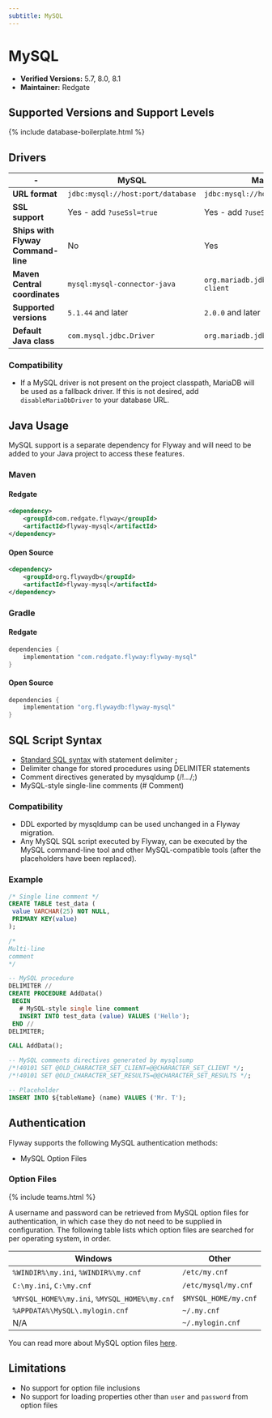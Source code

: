```yaml
---
subtitle: MySQL
---
```

# MySQL

 - **Verified Versions:** 5.7, 8.0, 8.1
 - **Maintainer:** Redgate

## Supported Versions and Support Levels

{% include database-boilerplate.html %}

## Drivers

| -                                  | MySQL                             | MariaDB                                |
|------------------------------------|-----------------------------------|----------------------------------------|
| **URL format**                     | `jdbc:mysql://host:port/database` | `jdbc:mysql://host:port/database`      |
| **SSL support**                    | Yes - add `?useSsl=true`          | Yes - add `?useSsl=true`               |
| **Ships with Flyway Command-line** | No                                | Yes                                    |
| **Maven Central coordinates**      | `mysql:mysql-connector-java`      | `org.mariadb.jdbc:mariadb-java-client` |
| **Supported versions**             | `5.1.44` and later                | `2.0.0` and later                      |
| **Default Java class**             | `com.mysql.jdbc.Driver`           | `org.mariadb.jdbc.Driver`              |

### Compatibility

- If a MySQL driver is not present on the project classpath, MariaDB will be used as a fallback driver. If this is not desired, add `disableMariaDbDriver` to your database URL.

## Java Usage
MySQL support is a separate dependency for Flyway and will need to be added to your Java project to access these features.

### Maven
#### Redgate
```xml
<dependency>
    <groupId>com.redgate.flyway</groupId>
    <artifactId>flyway-mysql</artifactId>
</dependency>
```
#### Open Source
```xml
<dependency>
    <groupId>org.flywaydb</groupId>
    <artifactId>flyway-mysql</artifactId>
</dependency>
```

### Gradle
#### Redgate
```groovy
dependencies {
    implementation "com.redgate.flyway:flyway-mysql"
}
```
#### Open Source
```groovy
dependencies {
    implementation "org.flywaydb:flyway-mysql"
}
```


## SQL Script Syntax

- [Standard SQL syntax](Concepts/migrations#sql-based-migrations#syntax) with statement delimiter **;**
- Delimiter change for stored procedures using DELIMITER statements
- Comment directives generated by mysqldump (/!.../;)
- MySQL-style single-line comments (# Comment)

### Compatibility

- DDL exported by mysqldump can be used unchanged in a Flyway migration.
- Any MySQL SQL script executed by Flyway, can be executed by the MySQL command-line tool and other
        MySQL-compatible tools (after the placeholders have been replaced).
        
### Example

```sql
/* Single line comment */
CREATE TABLE test_data (
 value VARCHAR(25) NOT NULL,
 PRIMARY KEY(value)
);

/*
Multi-line
comment
*/

-- MySQL procedure
DELIMITER //
CREATE PROCEDURE AddData()
 BEGIN
   # MySQL-style single line comment
   INSERT INTO test_data (value) VALUES ('Hello');
 END //
DELIMITER;

CALL AddData();

-- MySQL comments directives generated by mysqlsump
/*!40101 SET @OLD_CHARACTER_SET_CLIENT=@@CHARACTER_SET_CLIENT */;
/*!40101 SET @OLD_CHARACTER_SET_RESULTS=@@CHARACTER_SET_RESULTS */;

-- Placeholder
INSERT INTO ${tableName} (name) VALUES ('Mr. T');
```

## Authentication

Flyway supports the following MySQL authentication methods:

- MySQL Option Files

### Option Files
{% include teams.html %}

A username and password can be retrieved from MySQL option files for authentication, in which case they do not need to be supplied in configuration. The following table lists which option files are searched for per operating system, in order.

| Windows                                      | Other                |
|----------------------------------------------|----------------------|
| `%WINDIR%\my.ini`, `%WINDIR%\my.cnf`         | `/etc/my.cnf`        |
| `C:\my.ini`, `C:\my.cnf`                     | `/etc/mysql/my.cnf`  |
| `%MYSQL_HOME%\my.ini`, `%MYSQL_HOME%\my.cnf` | `$MYSQL_HOME/my.cnf` |
| `%APPDATA%\MySQL\.mylogin.cnf`               | `~/.my.cnf`          |
| N/A                                          | `~/.mylogin.cnf`     |

You can read more about MySQL option files [here](https://dev.mysql.com/doc/refman/8.0/en/option-files.html).

## Limitations

- No support for option file inclusions
- No support for loading properties other than `user` and `password` from option files
